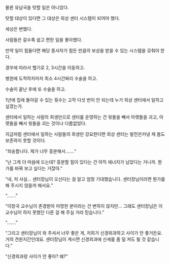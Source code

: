 물론 유남국을 탓할 일은 아니었다.

탓할 대상이 있다면 그 대상은 외상 센터 시스템이 되어야 했다.

세상은 변했다.

사람들은 갈수록 쉽고 편한 일을 좋아했다.

만약 일이 힘들다면 해당 종사자가 힘든 만큼의 보상을 받을 수 있는 시스템을 갖춰야 한다.

경우에 따라서 헬기로 2, 3시간을 이동하고.

병원에 도착하자마자 최소 4시간짜리 수술을 하고.

수술이 끝난 후에 또 수술을 하고.

1년에 집에 돌아갈 수 있는 횟수는 고작 다섯 번이 안 되는데 누가 외상 센터에서 일하고 싶겠는가.

센터에서 일하는 사람의 희생만으로 센터를 운영하는 건 윗돌을 빼서 아랫돌을 괴고, 아랫돌을 빼서 윗돌을 괴는 것이나 다름없었다.

지금처럼 센터에서 일하는 사람들의 희생만 강요한다면 외상 센터는 발전은커녕 제 몸도 보존하지 못할 것이다.

“죄송합니다. 제가 너무 흥분해서…….”

“난 그게 더 마음에 드는데? 흥분할 힘이 있다는 건 아직 에너지가 남았다는 거니까. 뭔가를 바꿔 보고 싶다는 거잖아.”

“네, 저 사실… 센터장님이 오신다는 걸 알고 엄청 기대했습니다. 센터장님이라면 뭔가를 해 주시지 않을까 해서요.”

“…….”

“이창국 교수님이 존경받아 마땅한 분이라는 건 변하지 않지만… 그래도 센터장님은 이 교수님이 하지 못했던 다른 걸 해 주실 거라 믿습니다.”

“…….”

“그리고 센터장님이 와 주셔서 너무 좋은 게, 저희가 신경외과하고 사이가 안 좋거든요. 거의 견원지간인데요. 센터장님이 계시면 신경외과에 신세를 좀 덜 져도 될 것 같습니다.”

“신경외과랑 사이가 안 좋아? 왜?”
